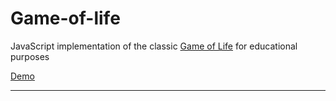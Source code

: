 # Game-of-life
JavaScript implementation of the classic [Game of Life](https://en.wikipedia.org/wiki/Conway%27s_Game_of_Life) for educational purposes


[Demo](https://josanescod.github.io/game-of-life/)

---